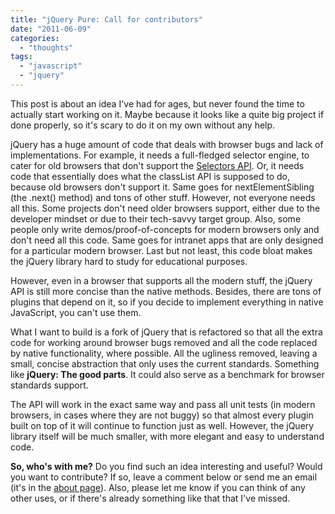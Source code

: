 ```yaml
---
title: "jQuery Pure: Call for contributors"
date: "2011-06-09"
categories: 
  - "thoughts"
tags: 
  - "javascript"
  - "jquery"
---
```


This post is about an idea I've had for ages, but never found the time to actually start working on it. Maybe because it looks like a quite big project if done properly, so it's scary to do it on my own without any help.

jQuery has a huge amount of code that deals with browser bugs and lack of implementations. For example, it needs a full-fledged selector engine, to cater for old browsers that don't support the [Selectors API](http://www.w3.org/TR/selectors-api2/). Or, it needs code that essentially does what the classList API is supposed to do, because old browsers don't support it. Same goes for nextElementSibling (the .next() method) and tons of other stuff. However, not everyone needs all this. Some projects don't need older browsers support, either due to the developer mindset or due to their tech-savvy target group. Also, some people only write demos/proof-of-concepts for modern browsers only and don't need all this code. Same goes for intranet apps that are only designed for a particular modern browser. Last but not least, this code bloat makes the jQuery library hard to study for educational purposes.

However, even in a browser that supports all the modern stuff, the jQuery API is still more concise than the native methods. Besides, there are tons of plugins that depend on it, so if you decide to implement everything in native JavaScript, you can't use them.

What I want to build is a fork of jQuery that is refactored so that all the extra code for working around browser bugs removed and all the code replaced by native functionality, where possible. All the ugliness removed, leaving a small, concise abstraction that only uses the current standards. Something like **jQuery: The good parts**. It could also serve as a benchmark for browser standards support.

The API will work in the exact same way and pass all unit tests (in modern browsers, in cases where they are not buggy) so that almost every plugin built on top of it will continue to function just as well. However, the jQuery library itself will be much smaller, with more elegant and easy to understand code.

**So, who's with me?** Do you find such an idea interesting and useful? Would you want to contribute? If so, leave a comment below or send me an email (it's in the [about page](http://lea.verou.me/about)). Also, please let me know if you can think of any other uses, or if there's already something like that that I've missed.
